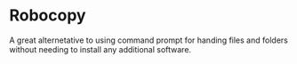 # Robocopy

A great alternetative to using command prompt for handing files and folders without needing to install any additional software.
